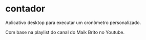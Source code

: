 # contador

Aplicativo desktop para executar um cronômetro personalizado.

Com base na playlist do canal do Maik Brito no Youtube.
